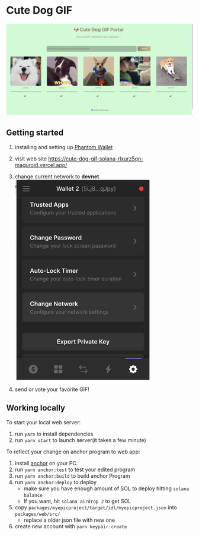 # Cute Dog GIF

![cute-dog-demo](public/cute-dog-demo.png)

## Getting started

1. installing and setting up [Phantom Wallet](https://phantom.app/download)
1. visit web site
   https://cute-dog-gif-solana-rlxurz5qn-maguroid.vercel.app/

1. change current network to **devnet**
   ![phantom-setup](public/phantom-setup.png)
1. send or vote your favorite GIF!

## Working locally

To start your local web server:

1. run `yarn` to install dependencies
2. run `yarn start` to launch server(it takes a few minute)

To reflect your change on anchor program to web app:

1. install [anchor](https://book.anchor-lang.com/chapter_2/installation.html#installation) on your PC.
1. run `yarn anchor:test` to test your edited program
1. run `yarn anchor:build` to build anchor Program
1. run `yarn anchor:deploy` to deploy
   - make sure you have enough amount of SOL to deploy hitting `solana balance`
   - If you want, hit `solana airdrop 2` to get SOL
1. copy `packages/myepicproject/target/idl/myepicproject.json` into `packages/web/src/`
   - replace a older json file with new one
1. create new account with `yarn keypair:create`
